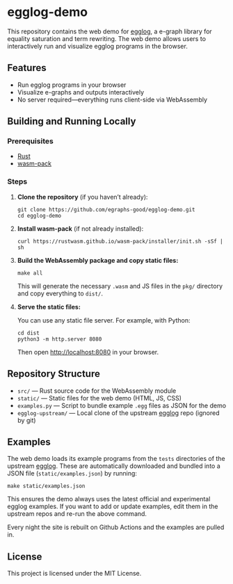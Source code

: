 # egglog-demo

This repository contains the web demo for [egglog](https://github.com/egraphs-good/egglog), a e-graph library for equality saturation and term rewriting. The web demo allows users to interactively run and visualize egglog programs in the browser.

## Features

- Run egglog programs in your browser
- Visualize e-graphs and outputs interactively
- No server required—everything runs client-side via WebAssembly

## Building and Running Locally

### Prerequisites

- [Rust](https://www.rust-lang.org/tools/install)
- [wasm-pack](https://rustwasm.github.io/wasm-pack/)

### Steps

1. **Clone the repository** (if you haven’t already):

   ```fish
   git clone https://github.com/egraphs-good/egglog-demo.git
   cd egglog-demo
   ```

2. **Install wasm-pack** (if not already installed):

   ```fish
   curl https://rustwasm.github.io/wasm-pack/installer/init.sh -sSf | sh
   ```

3. **Build the WebAssembly package and copy static files:**

   ```fish
   make all
   ```

   This will generate the necessary `.wasm` and JS files in the `pkg/` directory and copy everything to `dist/`.

4. **Serve the static files:**

   You can use any static file server. For example, with Python:

   ```fish
   cd dist
   python3 -m http.server 8080
   ```

   Then open [http://localhost:8080](http://localhost:8080) in your browser.

## Repository Structure

- `src/` — Rust source code for the WebAssembly module
- `static/` — Static files for the web demo (HTML, JS, CSS)
- `examples.py` — Script to bundle example `.egg` files as JSON for the demo
- `egglog-upstream/` — Local clone of the upstream [egglog](https://github.com/egraphs-good/egglog) repo (ignored by git)

## Examples

The web demo loads its example programs from the `tests` directories of the upstream [egglog](https://github.com/egraphs-good/egglog). These are automatically downloaded and bundled into a JSON file (`static/examples.json`) by running:

```fish
make static/examples.json
```

This ensures the demo always uses the latest official and experimental egglog examples. If you want to add or update examples, edit them in the upstream repos and re-run the above command.

Every night the site is rebuilt on Github Actions and the examples are pulled in.

## License

This project is licensed under the MIT License.
